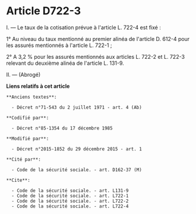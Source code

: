 # Article D722-3

I. ― Le taux de la cotisation prévue à l'article L. 722-4 est fixé : 

1° Au niveau du taux mentionné au premier alinéa de l'article D. 612-4  pour les assurés mentionnés à l'article L. 722-1 ; 

2° A 3,2 % pour les assurés mentionnés aux articles L. 722-2 et L. 722-3 relevant du deuxième alinéa de l'article L. 131-9. 

II. ― (Abrogé)

**Liens relatifs à cet article**

	**Anciens textes**:

	  - Décret n°71-543 du 2 juillet 1971 - art. 4 (Ab)

	**Codifié par**:

	  - Décret n°85-1354 du 17 décembre 1985

	**Modifié par**:

	  - Décret n°2015-1852 du 29 décembre 2015 - art. 1

	**Cité par**:

	  - Code de la sécurité sociale. - art. D162-37 (M)

	**Cite**:

	  - Code de la sécurité sociale. - art. L131-9
	  - Code de la sécurité sociale. - art. L722-1
	  - Code de la sécurité sociale. - art. L722-2
	  - Code de la sécurité sociale. - art. L722-4
